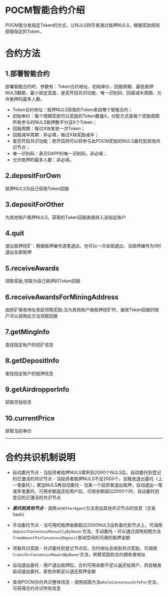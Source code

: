 # POCM智能合约介绍
POCM是分发指定Token的方式，让NULS持币者通过抵押NULS，根据奖励规则获取指定的Token。
# 合约方法
## 1.部署智能合约
部署智能合约时，参数有：Token合约地址、初始单价、回报周期、最低抵押NULS数额、最小锁定高度、是否开启共识功能、唯一识别码、回报减半周期、允许抵押的最多人数。

* Token合约地址：抵押NULS获取的Token来自哪个智能合约；
* 初始单价：每个周期奖励可以奖励的Token数量X，分配方式是每个奖励周期所有参与的NULS抵押数平分这X个Token；
* 回报周期：每过X块发放一次Token；
* 回报减半周期：非必填，每过X块奖励减半；
* 是否开启共识功能：若开启则可以将参与此POCM奖励的NULS委托到其他共识节点；
* 唯一识别码：表示DAPP的唯一识别码，非必填；
* 允许抵押的最多人数：非必填。

## 2.depositForOwn
抵押NULS为自己获取Token回报

## 3.depositForOther
为其他账户抵押NULS，获取的Token回报直接转入该指定账户

## 4.quit
退出抵押挖矿：根据抵押编号逐笔退出，也可以一次全部退出，当抵押编号为0时退出全部抵押

## 5.receiveAwards
领取奖励,领取为自己抵押的Token回报

## 6.receiveAwardsForMiningAddress
由挖矿接收地址发起领取奖励;当为其他账户做抵押挖矿时，接收Token回报的账户可以调用此方法领取回报

## 7.getMingInfo
查找指定账户的挖矿信息

## 8.getDepositInfo
查找指定账户的抵押信息

## 9.getAirdropperInfo
获取空投信息

## 10.currentPrice
获取当前单价

---

# 合约共识机制说明

 - 自动委托节点
       - 当投资者抵押NULS累积到2000个NULS后，自动委托到登记的已激活的共识节点
       - 当投资者抵押NULS不足2000个，会触发退出委托（上一笔委托），累加NULS再自动委托
       - 当某一个投资者退出抵押，自动退出一笔或多笔委托，可用余额返还给用户后，可用余额超过2000个时，自动委托到登记的已激活的共识节点
 - _**委托到其他节点**_
       - 调用`addOtherAgent`方法添加其他共识节点的信息（交易hash）
 - 手动委托节点
       - 当可用的抵押金额超过2000NULS没有委托到节点上，可调用`depositConsensusManuallyByOwner`方法，手动委托
          - 可以通过调用视图方法`freeAmountForConsensusDeposit`查询空闲的可用的抵押金额

 - 领取共识奖励
       - 共识委托到登记节点后，合约地址会收到共识奖励，可调用`transferConsensusRewardByOwner`方法，转移奖励到合约拥有者地址
 - 自动退出委托
       - 用户退出抵押后，合约可用余额不足以返还给用户，则会触发自动退出委托，直到余额足以退还抵押金额
 - 查询POCM合约共识整体信息
       - 调用视图方法`wholeConsensusInfoFor`方法，可获得合约共识所有信息